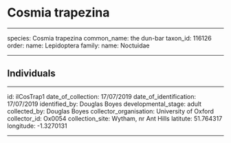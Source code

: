 # Cosmia trapezina

---
species: Cosmia trapezina
common_name: the dun-bar
taxon_id: 116126
order:
  name: Lepidoptera
family:
  name: Noctuidae

---

## Individuals

---
id: ilCosTrap1
date_of_collection: 17/07/2019
date_of_identification: 17/07/2019
identified_by: Douglas Boyes
developmental_stage: adult
collected_by: Douglas Boyes
collector_organisation: University of Oxford
collector_id: Ox0054
collection_site: Wytham, nr Ant Hills
latitute: 51.764317
longitude: -1.3270131

---
